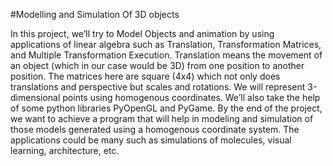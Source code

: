 #Modelling and Simulation Of 3D objects

In this project, we’ll try to Model Objects and animation by using applications of linear
algebra such as Translation, Transformation Matrices, and Multiple Transformation
Execution. Translation means the movement of an object (which in our case would be 3D)
from one position to another position. The matrices here are square (4x4) which not only
does translations and perspective but scales and rotations. We will represent 3-dimensional
points using homogenous coordinates. We’ll also take the help of some python libraries
PyOpenGL and PyGame. By the end of the project, we want to achieve a program that will
help in modeling and simulation of those models generated using a homogenous coordinate
system. The applications could be many such as simulations of molecules, visual learning,
architecture, etc.
